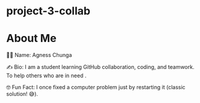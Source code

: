 # project-3-collab

# About Me  

👨‍💻 Name: Agness Chunga

✍️ Bio:
I am a student learning GitHub collaboration, coding, and teamwork. To help others who are in need . 

🤓 Fun Fact:
I once fixed a computer problem just by restarting it (classic solution! 😅).
